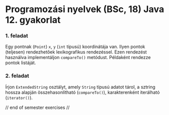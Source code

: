 # Programozási nyelvek (BSc, 18) Java 12. gyakorlat



### 1. feladat

Egy pontnak (`Point`) `x`, `y` (`int` típusú) koordinátája van. Ilyen pontok (teljesen) rendezhetőek lexikografikus rendezéssel. Ezen rendezést használva implementáljon `compareTo()` metódust. Példaként rendezze pontok listáját.

### 2. feladat

Írjon `ExtendedString` osztályt, amely `String` típusú adatot tárol, a sztring hossza alapján összehasonlítható (`compareTo()`), karakterenként iterálható (`iterator()`).


// end of semester exercises //


